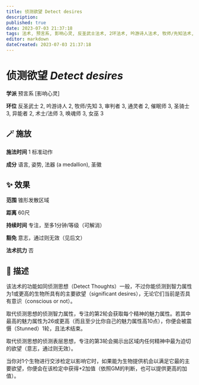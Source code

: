 ```yaml
---
title: 侦测欲望 Detect desires
description: 
published: true
date: 2023-07-03 21:37:18
tags: 法术, 预言系, 影响心灵, 反圣武士法术, 2环法术, 吟游诗人法术, 牧师/先知法术, 3环法术, 审判者法术, 通灵者法术, 催眠师法术, 圣骑士法术, 异能者法术, 术士/法师法术, 唤魂师法术, 女巫法术
editor: markdown
dateCreated: 2023-07-03 21:37:18
---
```


# **侦测欲望** *Detect desires*

**学派** 预言系 \[影响心灵\] 

**环位** 反圣武士 2, 吟游诗人 2, 牧师/先知 3, 审判者 3, 通灵者 2, 催眠师 3, 圣骑士 3, 异能者 2, 术士/法师 3, 唤魂师 3, 女巫 3

## 🪄 施放

**施法时间** 1 标准动作

**成分** 语言, 姿势, 法器 (a medallion), 圣徽

## ✨ 效果  

**范围** 锥形发散区域

**距离** 60尺  

**持续时间** 专注，至多1分钟/等级（可解消） 

**豁免** 意志，通过则无效（见后文）

**法术抗力** 否

## 📖 描述

该法术的功能如同侦测思想（Detect Thoughts）一般，不过你能侦测到智力属性为1或更高的生物所具有的主要欲望（significant desires），无论它们当前是否具有意识（conscious or not）。

取代侦测思想的侦测智力属性，专注的第2轮会获取每个精神的魅力属性。若其中最高的魅力属性为26或更高（而且至少比你自己的魅力属性高10点），你便会被震慑（Stunned）1轮，且法术结束。

取代侦测思想的侦测表层思想，专注的第3轮会揭示出区域内任何精神中最为迫切的欲望（意志，通过则无效）。

当你对1个生物进行交涉检定以影响它时，如果能为生物提供机会以满足它最的主要欲望，你便会在该检定中获得+2加值（依照GM的判断，也可以提供更高的加值）。
    